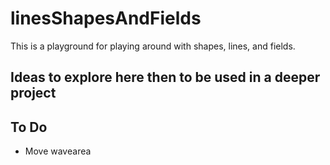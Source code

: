 #  linesShapesAndFields

This is a playground for playing around with shapes, lines, and fields.

## Ideas to explore here then to be used in a deeper project


## To Do

- Move wavearea
